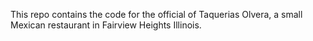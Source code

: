 This repo contains the code for the official 
of Taquerias Olvera, a small Mexican restaurant
in Fairview Heights Illinois.